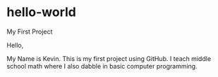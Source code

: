 # hello-world
My First Project

Hello,

My Name is Kevin.  This is my first project using GitHub.  I teach middle school math where I also dabble in basic computer programming.

